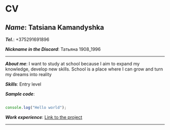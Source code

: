 # CV
## ***Name***: Tatsiana Kamandyshka
***Tel.***: +375291691896

***Nickname in the Discord***: Татьяна 1908_1996
___

***About me***: I want to study at school because I aim to expand my knowledge, develop new skills. School is a place where I can grow and turn my dreams into reality

***Skills***: Entry level

***Sample code***:
```JavaScript

console.log("Hello world");
```
***Work experience***: [Link to the project](https://github.com/komandyshko1996/rsschool-cv)

___
